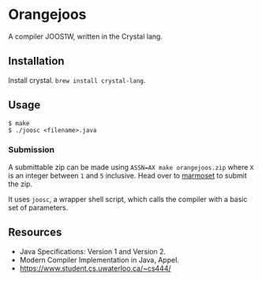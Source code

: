 # Orangejoos

A compiler JOOS1W, written in the Crystal lang.

## Installation

Install crystal. `brew install crystal-lang`.

## Usage

```shell
$ make
$ ./joosc <filename>.java
```

### Submission

A submittable zip can be made using `ASSN=AX make orangejoos.zip` where
`X` is an integer between `1` and `5` inclusive. Head over to
[marmoset](https://marmoset.student.cs.uwaterloo.ca/) to submit the zip.

It uses `joosc`, a wrapper shell script, which calls the compiler with a
basic set of parameters.


## Resources

- Java Specifications: Version 1 and Version 2.
- Modern Compiler Implementation in Java, Appel.
- https://www.student.cs.uwaterloo.ca/~cs444/
